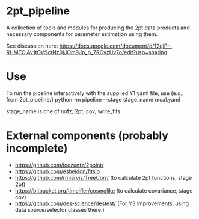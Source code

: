 # 2pt_pipeline
A collection of tools and modules for producing the 2pt data products and necessary components for parameter estimation using them.

See discussion here:
https://docs.google.com/document/d/12qjP--RHMTClAv1tOVSctNz0jJOm9Jp_p_7RCvzUv7o/edit?usp=sharing

# Use

To run the pipeline interactively with the supplied Y1 yaml file, use (e.g., from 2pt_pipeline/) python -m pipeline --stage stage_name mcal.yaml

stage_name is one of nofz, 2pt, cov, write_fits. 

# External components (probably incomplete)

 - https://github.com/joezuntz/2point/
 - https://github.com/esheldon/fitsio
 - https://github.com/rmjarvis/TreeCorr/ (to calculate 2pt functions, stage 2pt)
 - https://bitbucket.org/timeifler/cosmolike (to calculate covariance, stage cov)
 - https://github.com/des-science/destest/ (For Y3 improvements, using data source/selector classes there.)
